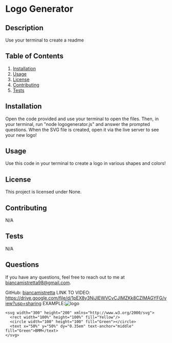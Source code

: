# Logo Generator

## Description
Use your terminal to create a readme 

## Table of Contents
1. [Installation](#installation)
2. [Usage](#usage)
3. [License](#license)
4. [Contributing](#contributing)
5. [Tests](#tests)


## Installation
Open the code provided and use your terminal to open the files. Then, in your terminal, run "node logogenerator.js" and answer the prompted questions. When the SVG file is created, open it via the live server to see your new logo!

## Usage
Use this code in your terminal to create a logo in various shapes and colors!

## License
This project is licensed under None.

## Contributing
N/A

## Tests
N/A

## Questions
If you have any questions, feel free to reach out to me at biancamistretta98@gmail.com.

GitHub: [biancamistretta](https://github.com/biancamistretta)
LINK TO VIDEO: https://drive.google.com/file/d/1pEX8y3NiJIEWVCvCJIMZKk8CZlMAGYFG/view?usp=sharing
EXAMPLE:![logo](https://github.com/biancamistretta/LogoGenerator/assets/142269375/9c95e119-66d8-4693-bf78-4336d1037393)

    <svg width="300" height="200" xmlns="http://www.w3.org/2000/svg">
      <rect width="100%" height="100%" fill="Yellow"/>
      <circle width="100" height="100" fill="Green"></circle>
      <text x="50%" y="50%" dy="0.35em" text-anchor="middle" fill="Green">BMM</text>
    </svg>
  


